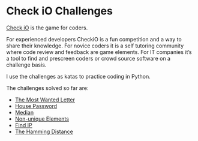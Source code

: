 
# Check iO Challenges

[Check iO](http://www.checkio.org/) is the game for coders.

For experienced developers CheckiO is a fun competition and a way to share their knowledge. For novice coders it is a self tutoring community where code review and feedback are game elements. For IT companies it’s a tool to find and prescreen coders or crowd source software on a challenge basis. 

I use the challenges as katas to practice coding in Python. 

The challenges solved so far are: 

- <a href="http://www.checkio.org/mission/most-wanted-letter/" target="_blank">The Most Wanted Letter</a>
- <a href="http://www.checkio.org/mission/house-password/" target="_blank">House Password</a>
- <a href="http://www.checkio.org/mission/median/" target="_blank">Median</a>
- <a href="http://www.checkio.org/mission/non-unique-elements/" target="_blank">Non-unique Elements</a>
- <a href="http://www.checkio.org/mission/find-ip/" target="_blank">Find IP</a>
- <a href="http://www.checkio.org/mission/hamming-distance2/" target="_blank">The Hamming Distance</a>
